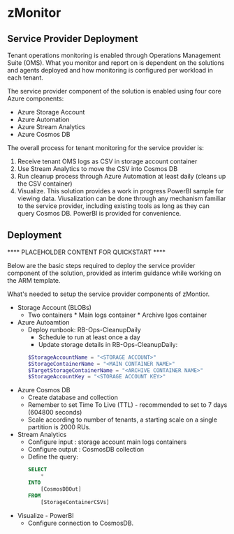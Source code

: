 # zMonitor

## Service Provider Deployment

Tenant operations monitoring is enabled through Operations Management Suite (OMS). What you monitor and report on is dependent on the solutions and agents deployed and how monitoring is configured per workload in each tenant.

The service provider component of the solution is enabled using four core Azure components:

* Azure Storage Account
* Azure Automation
* Azure Stream Analytics
* Azure Cosmos DB

The overall process for tenant monitoring for the service provider is:

1. Receive tenant OMS logs as CSV in storage account container
1. Use Stream Analytics to move the CSV into Cosmos DB
1. Run cleanup process through Azure Automation at least daily (cleans up the CSV container)
1. Visualize. This solution provides a work in progress PowerBI sample for viewing data. Viusalization can be done through any mechanism familiar to the service provider, including existing tools as long as they can query Cosmos DB. PowerBI is provided for convenience.

## Deployment

**** PLACEHOLDER CONTENT FOR QUICKSTART ****

Below are the basic steps required to deploy the service provider component of the solution, provided as interim guidance while working on the ARM template.

What's needed to setup the service provider components of zMontior.

* Storage Account (BLOBs)
  * Two containers
        * Main logs container
        * Archive lgos container
* Azure Autoamtion
  * Deploy runbook: RB-Ops-CleanupDaily
    * Schedule to run at least once a day
    * Update storage details in RB-Ops-CleanupDaily:
    ```PowerShell
    $StorageAccountName = "<STORAGE ACCOUNT>"
    $StorageContainerName = "<MAIN CONTAINER NAME>"
    $TargetStorageContainerName = "<ARCHIVE CONTAINER NAME>"
    $StorageAccountKey = "<STORAGE ACCOUNT KEY>"
    ```
* Azure Cosmos DB
    * Create database and collection
    * Remember to set Time To Live (TTL) - recommended to set to 7 days (604800 seconds)
    * Scale according to number of tenants, a starting scale on a single partition is 2000 RUs. 
* Stream Analytics
  * Configure input : storage account main logs containers
  * Configure output : CosmosDB collection
  * Define the query:
    ```SQL
    SELECT
        *
    INTO
        [CosmosDBOut]
    FROM
        [StorageContainerCSVs]
    ```
* Visualize - PowerBI
  * Configure connection to CosmosDB.
